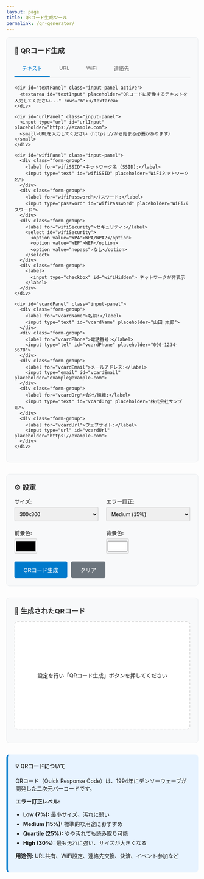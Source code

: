 ```yaml
---
layout: page
title: QRコード生成ツール
permalink: /qr-generator/
---
```


<div class="qr-generator">
  <div class="tool-section">
    <h3>📱 QRコード生成</h3>
    <div class="input-tabs">
      <button id="textTab" class="tab-btn active">テキスト</button>
      <button id="urlTab" class="tab-btn">URL</button>
      <button id="wifiTab" class="tab-btn">WiFi</button>
      <button id="vcardTab" class="tab-btn">連絡先</button>
    </div>
    
    <div id="textPanel" class="input-panel active">
      <textarea id="textInput" placeholder="QRコードに変換するテキストを入力してください..." rows="6"></textarea>
    </div>
    
    <div id="urlPanel" class="input-panel">
      <input type="url" id="urlInput" placeholder="https://example.com">
      <small>URLを入力してください（https://から始まる必要があります）</small>
    </div>
    
    <div id="wifiPanel" class="input-panel">
      <div class="form-group">
        <label for="wifiSSID">ネットワーク名 (SSID):</label>
        <input type="text" id="wifiSSID" placeholder="WiFiネットワーク名">
      </div>
      <div class="form-group">
        <label for="wifiPassword">パスワード:</label>
        <input type="password" id="wifiPassword" placeholder="WiFiパスワード">
      </div>
      <div class="form-group">
        <label for="wifiSecurity">セキュリティ:</label>
        <select id="wifiSecurity">
          <option value="WPA">WPA/WPA2</option>
          <option value="WEP">WEP</option>
          <option value="nopass">なし</option>
        </select>
      </div>
      <div class="form-group">
        <label>
          <input type="checkbox" id="wifiHidden"> ネットワークが非表示
        </label>
      </div>
    </div>
    
    <div id="vcardPanel" class="input-panel">
      <div class="form-group">
        <label for="vcardName">名前:</label>
        <input type="text" id="vcardName" placeholder="山田 太郎">
      </div>
      <div class="form-group">
        <label for="vcardPhone">電話番号:</label>
        <input type="tel" id="vcardPhone" placeholder="090-1234-5678">
      </div>
      <div class="form-group">
        <label for="vcardEmail">メールアドレス:</label>
        <input type="email" id="vcardEmail" placeholder="example@example.com">
      </div>
      <div class="form-group">
        <label for="vcardOrg">会社/組織:</label>
        <input type="text" id="vcardOrg" placeholder="株式会社サンプル">
      </div>
      <div class="form-group">
        <label for="vcardUrl">ウェブサイト:</label>
        <input type="url" id="vcardUrl" placeholder="https://example.com">
      </div>
    </div>
  </div>
  
  <div class="tool-section">
    <h3>⚙️ 設定</h3>
    <div class="settings-grid">
      <div class="setting-item">
        <label for="qrSize">サイズ:</label>
        <select id="qrSize">
          <option value="200">200x200</option>
          <option value="300" selected>300x300</option>
          <option value="400">400x400</option>
          <option value="500">500x500</option>
        </select>
      </div>
      <div class="setting-item">
        <label for="errorLevel">エラー訂正:</label>
        <select id="errorLevel">
          <option value="L">Low (7%)</option>
          <option value="M" selected>Medium (15%)</option>
          <option value="Q">Quartile (25%)</option>
          <option value="H">High (30%)</option>
        </select>
      </div>
      <div class="setting-item">
        <label for="colorDark">前景色:</label>
        <input type="color" id="colorDark" value="#000000">
      </div>
      <div class="setting-item">
        <label for="colorLight">背景色:</label>
        <input type="color" id="colorLight" value="#ffffff">
      </div>
    </div>
    <div class="button-group">
      <button id="generateBtn" class="btn btn-primary">QRコード生成</button>
      <button id="clearBtn" class="btn">クリア</button>
    </div>
  </div>
  
  <div class="tool-section">
    <h3>📸 生成されたQRコード</h3>
    <div id="qrDisplay" class="qr-display">
      <p>設定を行い「QRコード生成」ボタンを押してください</p>
    </div>
    <div class="qr-actions">
      <button id="downloadBtn" class="btn" style="display: none;">PNG形式でダウンロード</button>
      <button id="copySVGBtn" class="btn" style="display: none;">SVG形式でコピー</button>
    </div>
  </div>
  
  <div class="info-section">
    <h4>💡 QRコードについて</h4>
    <p>QRコード（Quick Response Code）は、1994年にデンソーウェーブが開発した二次元バーコードです。</p>
    <div class="qr-info">
      <p><strong>エラー訂正レベル:</strong></p>
      <ul>
        <li><strong>Low (7%):</strong> 最小サイズ、汚れに弱い</li>
        <li><strong>Medium (15%):</strong> 標準的な用途におすすめ</li>
        <li><strong>Quartile (25%):</strong> やや汚れても読み取り可能</li>
        <li><strong>High (30%):</strong> 最も汚れに強い、サイズが大きくなる</li>
      </ul>
      <p><strong>用途例:</strong> URL共有、WiFi設定、連絡先交換、決済、イベント参加など</p>
    </div>
  </div>
</div>

<script src="https://unpkg.com/qrcode@1.5.3/build/qrcode.min.js"></script>
<script>
// フォールバック用のライブラリ読み込み
if (typeof QRCode === 'undefined') {
  const script = document.createElement('script');
  script.src = 'https://cdnjs.cloudflare.com/ajax/libs/qrcode-generator/1.4.4/qrcode.min.js';
  script.onload = function() {
    // qrcode-generatorライブラリ用のアダプター
    if (typeof qrcode !== 'undefined' && typeof QRCode === 'undefined') {
      window.QRCode = {
        toCanvas: function(canvas, text, options, callback) {
          try {
            const qr = qrcode(options.errorCorrectionLevel === 'L' ? 1 : options.errorCorrectionLevel === 'M' ? 0 : options.errorCorrectionLevel === 'Q' ? 3 : 2, 'L');
            qr.addData(text);
            qr.make();
            
            const size = options.width || 256;
            const ctx = canvas.getContext('2d');
            canvas.width = size;
            canvas.height = size;
            
            const cellSize = size / qr.getModuleCount();
            
            ctx.fillStyle = options.color?.light || '#ffffff';
            ctx.fillRect(0, 0, size, size);
            
            ctx.fillStyle = options.color?.dark || '#000000';
            for (let row = 0; row < qr.getModuleCount(); row++) {
              for (let col = 0; col < qr.getModuleCount(); col++) {
                if (qr.isDark(row, col)) {
                  ctx.fillRect(col * cellSize, row * cellSize, cellSize, cellSize);
                }
              }
            }
            
            callback(null);
          } catch (error) {
            callback(error);
          }
        },
        toString: function(text, options, callback) {
          try {
            const qr = qrcode(0, 'L');
            qr.addData(text);
            qr.make();
            
            const size = options.width || 256;
            const cellSize = 4;
            const moduleCount = qr.getModuleCount();
            const svgSize = moduleCount * cellSize;
            
            let svg = `<svg width="${svgSize}" height="${svgSize}" xmlns="http://www.w3.org/2000/svg">`;
            svg += `<rect width="100%" height="100%" fill="${options.color?.light || '#ffffff'}"/>`;
            
            for (let row = 0; row < moduleCount; row++) {
              for (let col = 0; col < moduleCount; col++) {
                if (qr.isDark(row, col)) {
                  svg += `<rect x="${col * cellSize}" y="${row * cellSize}" width="${cellSize}" height="${cellSize}" fill="${options.color?.dark || '#000000'}"/>`;
                }
              }
            }
            svg += '</svg>';
            
            callback(null, svg);
          } catch (error) {
            callback(error);
          }
        }
      };
    }
    setTimeout(initQRGenerator, 100);
  };
  document.head.appendChild(script);
}
</script>

<style>
.qr-generator {
  max-width: none;
  margin: 0;
}

.tool-section {
  margin-bottom: 30px;
  padding: 20px;
  background: #f8f9fa;
  border-radius: 8px;
  border: 1px solid #e9ecef;
}

.tool-section h3 {
  margin-top: 0;
  margin-bottom: 15px;
  color: #333;
  font-size: 18px;
}

.input-tabs {
  display: flex;
  gap: 5px;
  margin-bottom: 20px;
  border-bottom: 2px solid #ddd;
}

.tab-btn {
  padding: 10px 20px;
  background: none;
  border: none;
  border-bottom: 3px solid transparent;
  cursor: pointer;
  font-weight: 500;
  color: #666;
  transition: all 0.2s ease;
}

.tab-btn.active {
  color: #007acc;
  border-bottom-color: #007acc;
}

.tab-btn:hover {
  background: rgba(0, 122, 204, 0.1);
}

.input-panel {
  display: none;
}

.input-panel.active {
  display: block;
}

.input-panel textarea,
.input-panel input[type="text"],
.input-panel input[type="url"],
.input-panel input[type="tel"],
.input-panel input[type="email"],
.input-panel input[type="password"] {
  width: 100%;
  padding: 12px;
  border: 2px solid #ddd;
  border-radius: 4px;
  font-family: -apple-system, BlinkMacSystemFont, "Segoe UI", Roboto, Helvetica, Arial, sans-serif;
  font-size: 14px;
  line-height: 1.5;
  box-sizing: border-box;
  margin-bottom: 10px;
}

.input-panel textarea {
  resize: vertical;
}

.input-panel small {
  color: #666;
  font-size: 12px;
  margin-top: 5px;
  display: block;
}

.form-group {
  margin-bottom: 15px;
}

.form-group label {
  display: block;
  font-weight: 600;
  color: #555;
  margin-bottom: 5px;
}

.form-group input[type="checkbox"] {
  margin-right: 8px;
}

.form-group select {
  width: 100%;
  padding: 10px;
  border: 2px solid #ddd;
  border-radius: 4px;
  font-size: 14px;
  background: white;
}

.settings-grid {
  display: grid;
  grid-template-columns: repeat(auto-fit, minmax(200px, 1fr));
  gap: 20px;
  margin-bottom: 20px;
}

.setting-item label {
  display: block;
  font-weight: 600;
  color: #555;
  margin-bottom: 5px;
}

.setting-item select {
  width: 100%;
  padding: 8px;
  border: 2px solid #ddd;
  border-radius: 4px;
  font-size: 14px;
}

.setting-item input[type="color"] {
  width: 60px;
  height: 40px;
  border: 2px solid #ddd;
  border-radius: 4px;
  cursor: pointer;
  background: none;
  padding: 0;
}

.button-group {
  display: flex;
  gap: 10px;
  flex-wrap: wrap;
}

.btn {
  padding: 12px 24px;
  background: #6c757d;
  color: white;
  border: none;
  border-radius: 4px;
  cursor: pointer;
  font-size: 14px;
  font-weight: 500;
  transition: background-color 0.2s ease;
}

.btn-primary {
  background: #007acc;
}

.btn:hover {
  opacity: 0.8;
}

.btn:active {
  transform: translateY(1px);
}

.qr-display {
  text-align: center;
  padding: 40px;
  background: white;
  border-radius: 8px;
  border: 2px dashed #ddd;
  min-height: 200px;
  display: flex;
  align-items: center;
  justify-content: center;
}

.qr-display canvas {
  max-width: 100%;
  height: auto;
  border-radius: 8px;
  box-shadow: 0 4px 12px rgba(0,0,0,0.1);
}

.qr-actions {
  display: flex;
  gap: 10px;
  flex-wrap: wrap;
  margin-top: 15px;
  justify-content: center;
}

.info-section {
  background: #e7f3ff;
  padding: 20px;
  border-radius: 8px;
  border-left: 4px solid #007acc;
}

.info-section h4 {
  margin-top: 0;
  color: #333;
}

.qr-info ul {
  margin: 10px 0;
  padding-left: 20px;
}

.qr-info li {
  margin: 5px 0;
}

.success {
  color: #155724;
  background: #d4edda;
  padding: 10px;
  border-radius: 4px;
  margin-top: 10px;
}

.error {
  color: #721c24;
  background: #f8d7da;
  padding: 10px;
  border-radius: 4px;
  margin-top: 10px;
}

@media (max-width: 768px) {
  .input-tabs {
    flex-wrap: wrap;
  }
  
  .settings-grid {
    grid-template-columns: 1fr;
  }
  
  .button-group,
  .qr-actions {
    flex-direction: column;
  }
  
  .btn {
    width: 100%;
  }
}
</style>

<script>
function initQRGenerator() {
  // QRCodeライブラリの読み込み確認
  if (typeof QRCode === 'undefined') {
    console.error('QRCode library is not loaded');
    document.getElementById('qrDisplay').innerHTML = '<p style="color: red;">QRCodeライブラリの読み込みに失敗しました。ページを再読み込みしてください。</p>';
    return;
  }
  const tabs = {
    text: document.getElementById('textTab'),
    url: document.getElementById('urlTab'),
    wifi: document.getElementById('wifiTab'),
    vcard: document.getElementById('vcardTab')
  };
  
  const panels = {
    text: document.getElementById('textPanel'),
    url: document.getElementById('urlPanel'),
    wifi: document.getElementById('wifiPanel'),
    vcard: document.getElementById('vcardPanel')
  };
  
  const inputs = {
    text: document.getElementById('textInput'),
    url: document.getElementById('urlInput'),
    wifiSSID: document.getElementById('wifiSSID'),
    wifiPassword: document.getElementById('wifiPassword'),
    wifiSecurity: document.getElementById('wifiSecurity'),
    wifiHidden: document.getElementById('wifiHidden'),
    vcardName: document.getElementById('vcardName'),
    vcardPhone: document.getElementById('vcardPhone'),
    vcardEmail: document.getElementById('vcardEmail'),
    vcardOrg: document.getElementById('vcardOrg'),
    vcardUrl: document.getElementById('vcardUrl')
  };
  
  const settings = {
    size: document.getElementById('qrSize'),
    errorLevel: document.getElementById('errorLevel'),
    colorDark: document.getElementById('colorDark'),
    colorLight: document.getElementById('colorLight')
  };
  
  const qrDisplay = document.getElementById('qrDisplay');
  const generateBtn = document.getElementById('generateBtn');
  const clearBtn = document.getElementById('clearBtn');
  const downloadBtn = document.getElementById('downloadBtn');
  const copySVGBtn = document.getElementById('copySVGBtn');
  
  let currentTab = 'text';
  let currentQRData = null;

  function showMessage(element, message, type = 'success') {
    const existingMsg = element.parentNode.querySelector('.error, .success');
    if (existingMsg) {
      existingMsg.remove();
    }
    
    const msgDiv = document.createElement('div');
    msgDiv.className = type;
    msgDiv.textContent = message;
    element.parentNode.appendChild(msgDiv);
    
    setTimeout(() => {
      if (msgDiv.parentNode) {
        msgDiv.remove();
      }
    }, 3000);
  }

  function switchTab(tabName) {
    // タブの切り替え
    Object.keys(tabs).forEach(key => {
      tabs[key].classList.toggle('active', key === tabName);
      panels[key].classList.toggle('active', key === tabName);
    });
    currentTab = tabName;
  }

  function getQRData() {
    switch (currentTab) {
      case 'text':
        return inputs.text.value.trim();
      
      case 'url':
        const url = inputs.url.value.trim();
        if (!url.startsWith('http://') && !url.startsWith('https://')) {
          throw new Error('URLは http:// または https:// から始まる必要があります');
        }
        return url;
      
      case 'wifi':
        const ssid = inputs.wifiSSID.value.trim();
        const password = inputs.wifiPassword.value;
        const security = inputs.wifiSecurity.value;
        const hidden = inputs.wifiHidden.checked;
        
        if (!ssid) {
          throw new Error('WiFiネットワーク名を入力してください');
        }
        
        return `WIFI:T:${security};S:${ssid};P:${password};H:${hidden ? 'true' : 'false'};;`;
      
      case 'vcard':
        const name = inputs.vcardName.value.trim();
        if (!name) {
          throw new Error('名前を入力してください');
        }
        
        let vcard = 'BEGIN:VCARD\nVERSION:3.0\n';
        vcard += `FN:${name}\n`;
        if (inputs.vcardPhone.value.trim()) {
          vcard += `TEL:${inputs.vcardPhone.value.trim()}\n`;
        }
        if (inputs.vcardEmail.value.trim()) {
          vcard += `EMAIL:${inputs.vcardEmail.value.trim()}\n`;
        }
        if (inputs.vcardOrg.value.trim()) {
          vcard += `ORG:${inputs.vcardOrg.value.trim()}\n`;
        }
        if (inputs.vcardUrl.value.trim()) {
          vcard += `URL:${inputs.vcardUrl.value.trim()}\n`;
        }
        vcard += 'END:VCARD';
        return vcard;
      
      default:
        throw new Error('不明なタブです');
    }
  }

  function generateQR() {
    try {
      const data = getQRData();
      if (!data) {
        throw new Error('データを入力してください');
      }
      
      const size = parseInt(settings.size.value);
      const errorCorrectionLevel = settings.errorLevel.value;
      const colorDark = settings.colorDark.value;
      const colorLight = settings.colorLight.value;
      
      // QRコード生成
      qrDisplay.innerHTML = '';
      const canvas = document.createElement('canvas');
      
      QRCode.toCanvas(canvas, data, {
        width: size,
        errorCorrectionLevel: errorCorrectionLevel,
        color: {
          dark: colorDark,
          light: colorLight
        },
        margin: 2
      }, function(error) {
        if (error) {
          showMessage(qrDisplay, 'QRコード生成に失敗しました: ' + error.message, 'error');
        } else {
          qrDisplay.appendChild(canvas);
          currentQRData = { canvas, data, size, errorCorrectionLevel, colorDark, colorLight };
          downloadBtn.style.display = 'inline-block';
          copySVGBtn.style.display = 'inline-block';
          showMessage(qrDisplay, 'QRコードを生成しました');
        }
      });
      
    } catch (error) {
      showMessage(qrDisplay, error.message, 'error');
    }
  }

  function downloadQR() {
    if (!currentQRData) return;
    
    const link = document.createElement('a');
    link.download = `qrcode_${Date.now()}.png`;
    link.href = currentQRData.canvas.toDataURL();
    link.click();
    showMessage(qrDisplay, 'QRコードをダウンロードしました');
  }

  function copyQRSVG() {
    if (!currentQRData) return;
    
    QRCode.toString(currentQRData.data, {
      type: 'svg',
      width: currentQRData.size,
      errorCorrectionLevel: currentQRData.errorCorrectionLevel,
      color: {
        dark: currentQRData.colorDark,
        light: currentQRData.colorLight
      }
    }, function(error, svg) {
      if (error) {
        showMessage(qrDisplay, 'SVG生成に失敗しました', 'error');
      } else {
        navigator.clipboard.writeText(svg).then(() => {
          showMessage(qrDisplay, 'SVG形式でクリップボードにコピーしました');
        });
      }
    });
  }

  function clearAll() {
    Object.values(inputs).forEach(input => {
      if (input.type === 'checkbox') {
        input.checked = false;
      } else {
        input.value = '';
      }
    });
    qrDisplay.innerHTML = '<p>設定を行い「QRコード生成」ボタンを押してください</p>';
    downloadBtn.style.display = 'none';
    copySVGBtn.style.display = 'none';
    currentQRData = null;
  }

  // イベントリスナー
  Object.keys(tabs).forEach(tabName => {
    tabs[tabName].addEventListener('click', () => switchTab(tabName));
  });

  generateBtn.addEventListener('click', generateQR);
  clearBtn.addEventListener('click', clearAll);
  downloadBtn.addEventListener('click', downloadQR);
  copySVGBtn.addEventListener('click', copyQRSVG);

  // Enterキーで生成
  document.addEventListener('keydown', function(e) {
    if (e.ctrlKey && e.key === 'Enter') {
      generateQR();
    }
  });

  // 初期化
  switchTab('text');
}

// ページ読み込み後とライブラリ読み込み後に初期化
if (document.readyState === 'loading') {
  document.addEventListener('DOMContentLoaded', function() {
    if (typeof QRCode !== 'undefined') {
      setTimeout(initQRGenerator, 100);
    } else {
      setTimeout(function() {
        if (typeof QRCode !== 'undefined') {
          initQRGenerator();
        }
      }, 500);
    }
  });
} else {
  if (typeof QRCode !== 'undefined') {
    setTimeout(initQRGenerator, 100);
  } else {
    setTimeout(function() {
      if (typeof QRCode !== 'undefined') {
        initQRGenerator();
      }
    }, 500);
  }
}
</script>